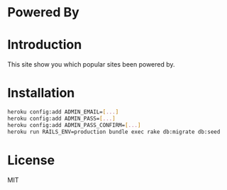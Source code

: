 Powered By
==========

# Introduction

This site show you which popular sites been powered by.

# Installation

```bash
heroku config:add ADMIN_EMAIL=[...]
heroku config:add ADMIN_PASS=[...]
heroku config:add ADMIN_PASS_CONFIRM=[...]
heroku run RAILS_ENV=production bundle exec rake db:migrate db:seed
```

# License

MIT
